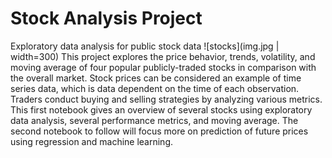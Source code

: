 # Stock Analysis Project
Exploratory data analysis for public stock data
![stocks](img.jpg | width=300)
This project explores the price behavior, trends, volatility, and moving average of four popular publicly-traded stocks in comparison with the overall market. Stock prices can be considered an example of time series data, which is data dependent on the time of each observation. Traders conduct buying and selling strategies by analyzing various metrics. This first notebook gives an overview of several stocks using exploratory data analysis, several performance metrics, and moving average. The second notebook to follow will focus more on prediction of future prices using regression and machine learning.

